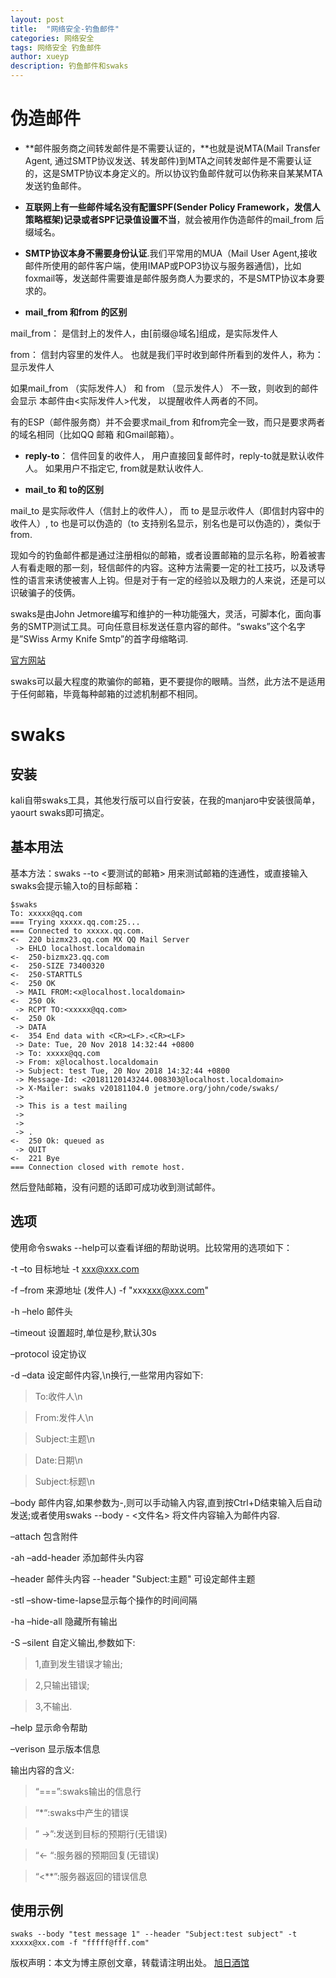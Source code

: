 ```yaml
---
layout: post
title:  "网络安全-钓鱼邮件"
categories: 网络安全
tags: 网络安全 钓鱼邮件
author: xueyp
description: 钓鱼邮件和swaks
---
```


# 伪造邮件 

- **邮件服务商之间转发邮件是不需要认证的，**也就是说MTA(Mail Transfer Agent, 通过SMTP协议发送、转发邮件)到MTA之间转发邮件是不需要认证的，这是SMTP协议本身定义的。所以协议钓鱼邮件就可以伪称来自某某MTA发送钓鱼邮件。

- **互联网上有一些邮件域名没有配置SPF(Sender Policy Framework，发信人策略框架)记录或者SPF记录值设置不当**，就会被用作伪造邮件的mail_from 后缀域名。

- **SMTP协议本身不需要身份认证**.我们平常用的MUA（Mail User Agent,接收邮件所使用的邮件客户端，使用IMAP或POP3协议与服务器通信)，比如foxmail等，发送邮件需要谁是邮件服务商人为要求的，不是SMTP协议本身要求的。

- **mail_from 和from 的区别**

mail_from： 是信封上的发件人，由[前缀@域名]组成，是实际发件人

from： 信封内容里的发件人。 也就是我们平时收到邮件所看到的发件人，称为：显示发件人

如果mail_from （实际发件人） 和 from （显示发件人） 不一致，则收到的邮件会显示 本邮件由<实际发件人>代发， 以提醒收件人两者的不同。

有的ESP（邮件服务商）并不会要求mail_from 和from完全一致，而只是要求两者的域名相同（比如QQ 邮箱 和Gmail邮箱）。

- **reply-to**： 信件回复的收件人， 用户直接回复邮件时，reply-to就是默认收件人。 如果用户不指定它, from就是默认收件人.

- **mail_to 和 to的区别**

mail_to 是实际收件人（信封上的收件人）， 而 to 是显示收件人（即信封内容中的收件人）,     to 也是可以伪造的（to 支持别名显示，别名也是可以伪造的），类似于from.

现如今的钓鱼邮件都是通过注册相似的邮箱，或者设置邮箱的显示名称，盼着被害人有看走眼的那一刻，轻信邮件的内容。这种方法需要一定的社工技巧，以及诱导性的语言来诱使被害人上钩。但是对于有一定的经验以及眼力的人来说，还是可以识破骗子的伎俩。

swaks是由John Jetmore编写和维护的一种功能强大，灵活，可脚本化，面向事务的SMTP测试工具。可向任意目标发送任意内容的邮件。“swaks”这个名字是”SWiss Army Knife Smtp”的首字母缩略词.

[官方网站](http://www.jetmore.org/john/code/swaks/) 

swaks可以最大程度的欺骗你的邮箱，更不要提你的眼睛。当然，此方法不是适用于任何邮箱，毕竟每种邮箱的过滤机制都不相同。

# swaks 

## 安装

kali自带swaks工具，其他发行版可以自行安装，在我的manjaro中安装很简单， yaourt swaks即可搞定。

## 基本用法

基本方法：swaks --to <要测试的邮箱> 用来测试邮箱的连通性，或直接输入swaks会提示输入to的目标邮箱：

```
$swaks
To: xxxxx@qq.com
=== Trying xxxxx.qq.com:25...
=== Connected to xxxxx.qq.com.
<-  220 bizmx23.qq.com MX QQ Mail Server
 -> EHLO localhost.localdomain
<-  250-bizmx23.qq.com
<-  250-SIZE 73400320
<-  250-STARTTLS
<-  250 OK
 -> MAIL FROM:<x@localhost.localdomain>
<-  250 Ok
 -> RCPT TO:<xxxxx@qq.com>
<-  250 Ok
 -> DATA
<-  354 End data with <CR><LF>.<CR><LF>
 -> Date: Tue, 20 Nov 2018 14:32:44 +0800
 -> To: xxxxx@qq.com
 -> From: x@localhost.localdomain
 -> Subject: test Tue, 20 Nov 2018 14:32:44 +0800
 -> Message-Id: <20181120143244.008303@localhost.localdomain>
 -> X-Mailer: swaks v20181104.0 jetmore.org/john/code/swaks/
 -> 
 -> This is a test mailing
 -> 
 -> 
 -> .
<-  250 Ok: queued as 
 -> QUIT
<-  221 Bye
=== Connection closed with remote host.

```

然后登陆邮箱，没有问题的话即可成功收到测试邮件。

## 选项

使用命令swaks --help可以查看详细的帮助说明。比较常用的选项如下：

-t –to 目标地址 -t xxx@xxx.com

-f –from 来源地址 (发件人) -f "xxx<xxx@xxx.com>"

-h –helo 邮件头

–timeout 设置超时,单位是秒,默认30s

–protocol 设定协议

-d –data 设定邮件内容,\n换行,一些常用内容如下:

>    To:收件人\n

>    From:发件人\n

>    Subject:主题\n

>    Date:日期\n

>    Subject:标题\n

–body 邮件内容,如果参数为-,则可以手动输入内容,直到按Ctrl+D结束输入后自动发送;或者使用swaks --body - <文件名> 将文件内容输入为邮件内容.

–attach 包含附件

-ah –add-header 添加邮件头内容

–header 邮件头内容 --header "Subject:主题" 可设定邮件主题

-stl –show-time-lapse显示每个操作的时间间隔

-ha –hide-all 隐藏所有输出

-S –silent 自定义输出,参数如下: 

> 1,直到发生错误才输出; 

> 2,只输出错误; 

> 3,不输出.

–help 显示命令帮助

–verison 显示版本信息

输出内容的含义:

> “===”:swaks输出的信息行 

> “*“:swaks中产生的错误 

> ” ->”:发送到目标的预期行(无错误) 

> “<- “:服务器的预期回复(无错误) 

> “<**”:服务器返回的错误信息

## 使用示例

```
swaks --body "test message 1" --header "Subject:test subject" -t xxxxx@xx.com -f "fffff@fff.com"
```

版权声明：本文为博主原创文章，转载请注明出处。 [旭日酒馆](https://xueyp.github.io/)
